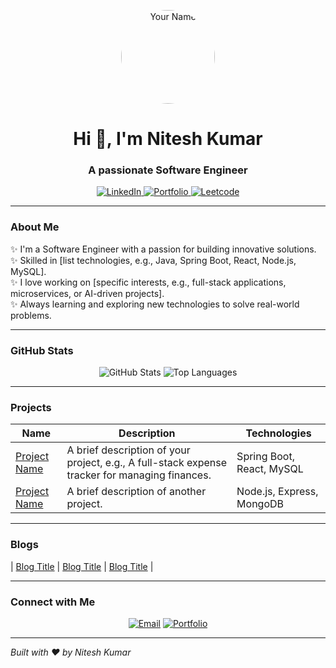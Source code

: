 <p align="center">
  <img src="https://your-image-link.com" alt="Your Name" width="150" style="border-radius: 50%;">
</p>

<h1 align="center">Hi 👋, I'm Nitesh Kumar</h1>
<h3 align="center">A passionate Software Engineer</h3>

<p align="center">
  <a href="[https://linkedin.com/in/your-linkedin](https://www.linkedin.com/in/nitesh-kumar-67970125b/)" target="_blank">
    <img src="https://img.shields.io/badge/LinkedIn-0077B5?style=flat&logo=linkedin&logoColor=white" alt="LinkedIn">
  </a>
  <a href="https://nitesh-kumar-singh-portfolio.netlify.app/" target="_blank">
    <img src="https://img.shields.io/badge/Portfolio-000000?style=flat&logo=web&logoColor=white" alt="Portfolio">
  </a>
  <a href="https://leetcode.com/u/niteshsingh6206/" target="_blank">
    <img src="https://img.shields.io/badge/X-1DA1F2?style=flat&logo=x&logoColor=white" alt="Leetcode">
  </a>
</p>

---

### About Me
✨ I'm a Software Engineer with a passion for building innovative solutions.  
✨ Skilled in [list technologies, e.g., Java, Spring Boot, React, Node.js, MySQL].  
✨ I love working on [specific interests, e.g., full-stack applications, microservices, or AI-driven projects].  
✨ Always learning and exploring new technologies to solve real-world problems.  

---

### GitHub Stats
<p align="center">
  <img src="https://github-readme-stats.vercel.app/api?username=YourUsername&show_icons=true&theme=radical" alt="GitHub Stats">
  <img src="https://github-readme-stats.vercel.app/api/top-langs/?username=YourUsername&layout=compact&theme=radical" alt="Top Languages">
</p>

---

### Projects
| Name | Description | Technologies |
|------|-------------|--------------|
| [Project Name](https://github.com/YourUsername/project-repo) | A brief description of your project, e.g., A full-stack expense tracker for managing finances. | Spring Boot, React, MySQL |
| [Project Name](https://github.com/YourUsername/project-repo) | A brief description of another project. | Node.js, Express, MongoDB |

---

### Blogs
| [Blog Title](https://your-blog-link.com) | [Blog Title](https://your-blog-link.com) | [Blog Title](https://your-blog-link.com) |

---

### Connect with Me
<p align="center">
  <a href="mailto:your-email@example.com"><img src="https://img.shields.io/badge/Email-D14836?style=flat&logo=gmail&logoColor=white" alt="Email"></a>
  <a href="https://your-portfolio.com"><img src="https://img.shields.io/badge/Portfolio-000000?style=flat&logo=web&logoColor=white" alt="Portfolio"></a>
</p>

---

*Built with ❤️ by Nitesh Kumar*
